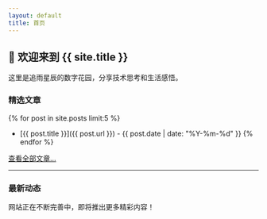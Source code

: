 ```yaml
---
layout: default
title: 首页
---
```


## 🌟 欢迎来到 {{ site.title }}

这里是追雨星辰的数字花园，分享技术思考和生活感悟。

### 精选文章

{% for post in site.posts limit:5 %}
- [{{ post.title }}]({{ post.url }}) - {{ post.date | date: "%Y-%m-%d" }}
{% endfor %}

[查看全部文章...](/archives.html)

---

### 最新动态

网站正在不断完善中，即将推出更多精彩内容！
